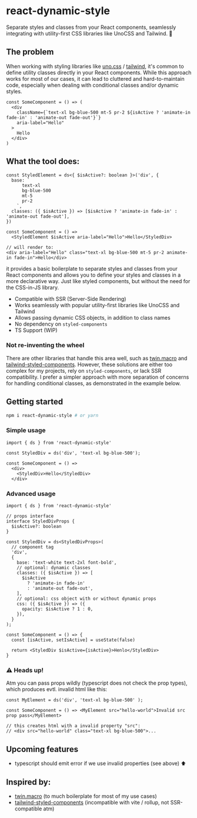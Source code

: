 # react-dynamic-style

Separate styles and classes from your React components, seamlessly integrating with utility-first CSS libraries like UnoCSS and Tailwind. 🫰

## The problem

When working with styling libraries like [uno.css](https://unocss.dev/) / [tailwind](https://tailwindcss.com/), it's common to define utility classes directly in your React components. While this approach works for most of our cases, it can lead to cluttered and hard-to-maintain code, especially when dealing with conditional classes and/or dynamic styles.

```tsx
const SomeComponent = () => (
  <div
    className={`text-xl bg-blue-500 mt-5 pr-2 ${isActive ? 'animate-in fade-in' : 'animate-out fade-out'}`}
    aria-label="Hello"
  >
    Hello
  </div>
)
```

## What the tool does:

```tsx
const StyledElement = ds<{ $isActive?: boolean }>('div', {
  base: `
      text-xl
      bg-blue-500
      mt-5
      pr-2
    `,
  classes: ({ $isActive }) => [$isActive ? 'animate-in fade-in' : 'animate-out fade-out'],
})

const SomeComponent = () =>
  <StyledElement $isActive aria-label="Hello">Hello</StyledDiv>

// will render to:
<div aria-label="Hello" class="text-xl bg-blue-500 mt-5 pr-2 animate-in fade-in">Hello</div>
```

it provides a basic boilerplate to separate styles and classes from your React components and allows you to define your styles and classes in a more declarative way. Just like styled components, but without the need for the CSS-in-JS library.

- Compatible with SSR (Server-Side Rendering)
- Works seamlessly with popular utility-first libraries like UnoCSS and Tailwind
- Allows passing dynamic CSS objects, in addition to class names
- No dependency on `styled-components`
- TS Support (WIP)

### Not re-inventing the wheel

There are other libraries that handle this area well, such as [twin.macro](https://github.com/ben-rogerson/twin.macro)  and [tailwind-styled-components](https://github.com/MathiasGilson/tailwind-styled-component). However, these solutions are either too complex for my projects, rely on `styled-components`, or lack SSR compatibility. I prefer a simpler approach with more separation of concerns for handling conditional classes, as demonstrated in the example below.

## Getting started

```bash
npm i react-dynamic-style # or yarn
```

### Simple usage

```tsx
import { ds } from 'react-dynamic-style'

const StyledDiv = ds('div', 'text-xl bg-blue-500');

const SomeComponent = () =>
  <div>
    <StyledDiv>Hello</StyledDiv>
  </div>
```

### Advanced usage

```tsx
import { ds } from 'react-dynamic-style'

// props interface
interface StyledDivProps {
  $isActive?: boolean
}

const StyledDiv = ds<StyledDivProps>(
  // component tag
  'div',
  {
    base: 'text-white text-2xl font-bold',
    // optional: dynamic classes
    classes: ({ $isActive }) => [
      $isActive
        ? 'animate-in fade-in'
        : 'animate-out fade-out',
    ],
    // optional: css object with or without dynamic props
    css: ({ $isActive }) => ({
      opacity: $isActive ? 1 : 0,
    }),
  }
);

const SomeComponent = () => {
  const [isActive, setIsActive] = useState(false)

  return <StyledDiv $isActive={isActive}>Henlo</StyledDiv>
}
```

### ⚠️ Heads up!

Atm you can pass props wildly (typescript does not check the prop types), which produces evtl. invalid html like this:

```tsx
const MyElement = ds('div', 'text-xl bg-blue-500' );

const SomeComponent = () => <MyElement src="hello-world">Invalid src prop pass</MyElement>

// this creates html with a invalid property "src":
// <div src="hello-world" class="text-xl bg-blue-500">...
```

## Upcoming features
- typescript should emit error if we use invalid properties (see above) ⬆️

## Inspired by:
- [twin.macro](https://github.com/ben-rogerson/twin.macro)
(to much boilerplate for most of my use cases)
- [tailwind-styled-components](https://github.com/MathiasGilson/tailwind-styled-component)
(incompatible with vite / rollup, not SSR-compatible atm)
